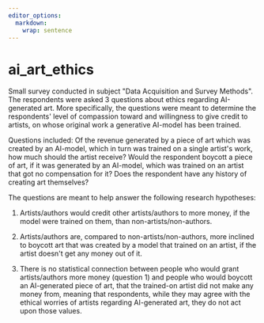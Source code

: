 ```yaml
---
editor_options: 
  markdown: 
    wrap: sentence
---
```


# ai_art_ethics

Small survey conducted in subject "Data Acquisition and Survey Methods".
The respondents were asked 3 questions about ethics regarding AI-generated art.
More specifically, the questions were meant to determine the respondents' level of compassion toward and willingness to give credit to artists, on whose original work a generative AI-model has been trained.

Questions included: Of the revenue generated by a piece of art which was created by an AI-model, which in turn was trained on a single artist's work, how much should the artist receive?
Would the respondent boycott a piece of art, if it was generated by an AI-model, which was trained on an artist that got no compensation for it?
Does the respondent have any history of creating art themselves?

The questions are meant to help answer the following research hypotheses:

1.  Artists/authors would credit other artists/authors to more money, if the model were trained on them, than non-artists/non-authors.

2.  Artists/authors are, compared to non-artists/non-authors, more inclined to boycott art that was created by a model that trained on an artist, if the artist doesn't get any money out of it.

3.  There is no statistical connection between people who would grant artists/authors more money (question 1) and people who would boycott an AI-generated piece of art, that the trained-on artist did not make any money from, meaning that respondents, while they may agree with the ethical worries of artists regarding AI-generated art, they do not act upon those values.
